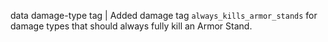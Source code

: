 data damage-type tag | Added damage tag `always_kills_armor_stands` for damage types that should always fully kill an Armor Stand.
